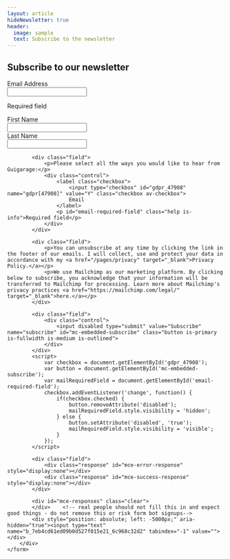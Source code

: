 ```yaml
---
layout: article
hideNewsletter: true
header:
  image: sample
  text: Subscribe to the newsletter
---
```

<div id="mc_embed_signup" class="newsletter-submission-page">
    <form action="https://guigarage.us4.list-manage.com/subscribe/post?u=7eb4cd61ed09b0d527f015e21&amp;id=6c968c32d2" method="post" id="mc-embedded-subscribe-form" name="mc-embedded-subscribe-form" class="validate" target="_blank" novalidate>
        <div id="mc_embed_signup_scroll">
            <h2>Subscribe to our newsletter</h2>            
            <div class="field">
                <label class="label">Email Address</label>
                <div class="control has-icons-left">
                    <input type="email" value="" name="EMAIL" class="input required email" id="mce-EMAIL">
                    <span class="icon is-small is-left">
                        <i class="fas fa-envelope"></i>
                    </span>
                  </div>
                  <p class="help is-info">Required field</p>
            </div>
            <div class="field">
                <label class="label">First Name</label>
                <div class="control">
                    <input type="text" value="" name="FNAME" class="input" id="mce-FNAME">
                </div>
            </div>
            <div class="field">
                <label class="label">Last Name</label>
                <div class="control">
                    <input type="text" value="" name="LNAME" class="input" id="mce-LNAME">
                </div>
            </div>
            
            <div class="field">
                <p>Please select all the ways you would like to hear from Guigarage:</p>
                <div class="control">
                    <label class="checkbox">
                        <input type="checkbox" id="gdpr_47908" name="gdpr[47908]" value="Y" class="checkbox av-checkbox">
                        Email
                    </label>
                    <p id="email-required-field" class="help is-info">Required field</p>
                </div>
            </div>

            <div class="field">
                <p>You can unsubscribe at any time by clicking the link in the footer of our emails. I will collect, use and protect your data in accordance with my <a href="/pages/privacy" target="_blank">Privacy Policy.</a></p>
                <p>We use Mailchimp as our marketing platform. By clicking below to subscribe, you acknowledge that your information will be transferred to Mailchimp for processing. Learn more about Mailchimp's privacy practices <a href="https://mailchimp.com/legal/" target="_blank">here.</a></p>
            </div>

            <div class="field">
                <div class="control">
                    <input disabled type="submit" value="Subscribe" name="subscribe" id="mc-embedded-subscribe" class="button is-primary is-fullwidth is-medium is-outlined">
                </div>
            </div>
            <script>
                var checkbox = document.getElementById('gdpr_47908');
                var button = document.getElementById('mc-embedded-subscribe');
                var mailRequiredField = document.getElementById('email-required-field');
                checkbox.addEventListener('change', function() {
                    if(checkbox.checked) {
                        button.removeAttribute('disabled');
                        mailRequiredField.style.visibility = 'hidden';
                    } else {
                        button.setAttribute('disabled', 'true');
                        mailRequiredField.style.visibility = 'visible';
                    }
                });
            </script>

            <div class="field">
                <div class="response" id="mce-error-response" style="display:none"></div>
                <div class="response" id="mce-success-response" style="display:none"></div>
            </div>
            
            <div id="mce-responses" class="clear">
            </div>    <!-- real people should not fill this in and expect good things - do not remove this or risk form bot signups-->
            <div style="position: absolute; left: -5000px;" aria-hidden="true"><input type="text" name="b_7eb4cd61ed09b0d527f015e21_6c968c32d2" tabindex="-1" value=""></div>
        </div>
    </form>
</div>